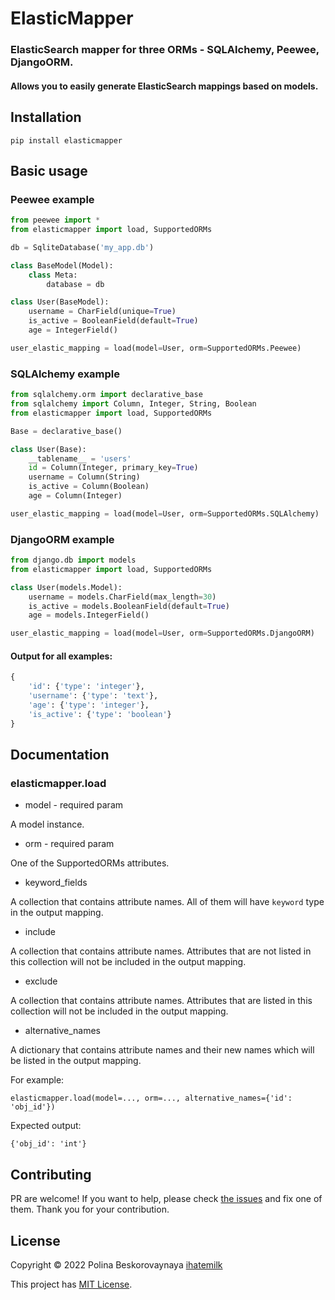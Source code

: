 # ElasticMapper
### ElasticSearch mapper for three ORMs - SQLAlchemy, Peewee, DjangoORM.
#### Allows you to easily generate ElasticSearch mappings based on models.

## Installation

```pip install elasticmapper```

## Basic usage
### Peewee example
```python
from peewee import *
from elasticmapper import load, SupportedORMs

db = SqliteDatabase('my_app.db')

class BaseModel(Model):
    class Meta:
        database = db

class User(BaseModel):
    username = CharField(unique=True)
    is_active = BooleanField(default=True)
    age = IntegerField()

user_elastic_mapping = load(model=User, orm=SupportedORMs.Peewee) 
```

### SQLAlchemy example

```python
from sqlalchemy.orm import declarative_base
from sqlalchemy import Column, Integer, String, Boolean
from elasticmapper import load, SupportedORMs

Base = declarative_base()

class User(Base):
    __tablename__ = 'users'
    id = Column(Integer, primary_key=True)
    username = Column(String)
    is_active = Column(Boolean)
    age = Column(Integer)

user_elastic_mapping = load(model=User, orm=SupportedORMs.SQLAlchemy) 
```

### DjangoORM example

```python
from django.db import models
from elasticmapper import load, SupportedORMs

class User(models.Model):
    username = models.CharField(max_length=30)
    is_active = models.BooleanField(default=True)
    age = models.IntegerField()

user_elastic_mapping = load(model=User, orm=SupportedORMs.DjangoORM) 
```

#### Output for all examples: 

```python
{
    'id': {'type': 'integer'},
    'username': {'type': 'text'},
    'age': {'type': 'integer'},
    'is_active': {'type': 'boolean'}
}
```

## Documentation

### elasticmapper.load

- model - required param

A model instance.

- orm - required param

One of the SupportedORMs attributes.

- keyword_fields

A collection that contains attribute names. All of them will have ```keyword``` type in the output mapping.

- include

A collection that contains attribute names. Attributes that are not listed in this collection will not be included in the output mapping.

- exclude

A collection that contains attribute names. Attributes that are listed in this collection will not be included in the output mapping.

- alternative_names

A dictionary that contains attribute names and their new names which will be listed in the output mapping.

For example: 

```elasticmapper.load(model=..., orm=..., alternative_names={'id': 'obj_id'})```

Expected output:

```{'obj_id': 'int'}```



## Contributing

PR are welcome! If you want to help, please check [the issues](https://github.com/nomilkinmyhome/elasticmapper/issues) and fix one of them. Thank you for your contribution.

## License 

Copyright © 2022 Polina Beskorovaynaya [ihatemilk](https://github.com/nomilkinmyhome)

This project has [MIT License](https://github.com/nomilkinmyhome/elasticmapper/blob/main/LICENSE).
